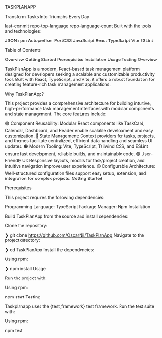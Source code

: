 TASKPLANAPP

Transform Tasks Into Triumphs Every Day

last-commit repo-top-language repo-language-count
Built with the tools and technologies:

JSON npm Autoprefixer PostCSS JavaScript
React TypeScript Vite ESLint

Table of Contents

Overview
Getting Started
Prerequisites
Installation
Usage
Testing
Overview

TaskPlanApp is a modern, React-based task management platform designed for developers seeking a scalable and customizable productivity tool. Built with React, TypeScript, and Vite, it offers a robust foundation for creating feature-rich task management applications.

Why TaskPlanApp?

This project provides a comprehensive architecture for building intuitive, high-performance task management interfaces with modular components and state management. The core features include:

🟢 Component Reusability: Modular React components like TaskCard, Calendar, Dashboard, and Header enable scalable development and easy customization.
🔵 State Management: Context providers for tasks, projects, and themes facilitate centralized, efficient data handling and seamless UI updates.
🟠 Modern Tooling: Vite, TypeScript, Tailwind CSS, and ESLint ensure fast development, reliable builds, and maintainable code.
🟣 User-Friendly UI: Responsive layouts, modals for task/project creation, and intuitive navigation improve user experience.
🟡 Configurable Architecture: Well-structured configuration files support easy setup, extension, and integration for complex projects.
Getting Started

Prerequisites

This project requires the following dependencies:

Programming Language: TypeScript
Package Manager: Npm
Installation

Build TaskPlanApp from the source and install dependencies:

Clone the repository:

❯ git clone https://github.com/OscarNii/TaskPlanApp
Navigate to the project directory:

❯ cd TaskPlanApp
Install the dependencies:

Using npm:

❯ npm install
Usage

Run the project with:

Using npm:

npm start
Testing

Taskplanapp uses the {test_framework} test framework. Run the test suite with:

Using npm:

npm test
